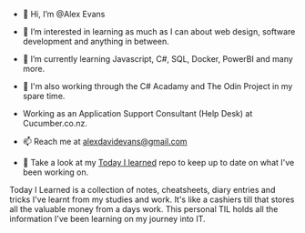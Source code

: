 - 👋 Hi, I’m @Alex Evans
- 👀 I’m interested in learning as much as I can about web design, software development and anything in between. 
- 🌱 I’m currently learning Javascript, C#, SQL, Docker, PowerBI and many more. 
- 🌱 I'm also working through the C# Acadamy and The Odin Project in my spare time.

- Working as an Application Support Consultant (Help Desk) at Cucumber.co.nz. 

- 📫 Reach me at alexdavidevans@gmail.com

- 👀 Take a look at my [Today I learned](https://github.com/ttothewiggy/TIL) repo to keep up to date on what I've been working on. 

Today I Learned is a collection of notes, cheatsheets, diary entries and tricks I've learnt from my studies and work. It's like a cashiers till that stores all the valuable money from a days work. This personal TIL holds all the information I've been learning on my journey into IT. 


<!---
ttothewiggy/ttothewiggy is a ✨ special ✨ repository because its `README.md` (this file) appears on your GitHub profile.
You can click the Preview link to take a look at your changes.
--->
